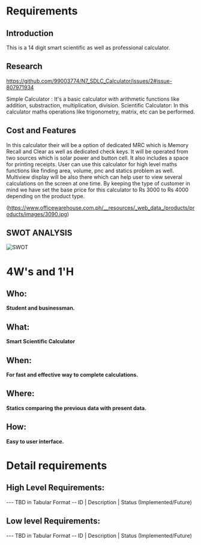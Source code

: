 # Requirements
## Introduction
This is a 14 digit smart scientific as well as professional calculator. 
 
## Research
https://github.com/99003774/N7_SDLC_Calculator/issues/2#issue-807971934

Simple Calculator : It's a basic calculator with arithmetic functions like addition, substraction, multiplication, division.
Scientific Calculator: In this calculator maths operations like trigonometry, matrix, etc can be performed.


## Cost and Features

In this calculator their will be a option of dedicated MRC which is Memory Recall and Clear as well as dedicated check keys. It will be operated from two sources which is solar power and button cell. It also includes a space for printing receipts. User can use this calculator for high level maths functions like finding area, volume, pnc and statics problem as well. Multiview display will be also there which can help user to view several calculations on the screen at one time.
By keeping the type of customer in mind we have set the base price for this calculator to Rs 3000 to Rs 4000 depending on the product type.

(https://www.officewarehouse.com.ph/__resources/_web_data_/products/products/images/3090.jpg)

## SWOT ANALYSIS
![SWOT](https://user-images.githubusercontent.com/78853952/107879173-45194f80-6efd-11eb-9be0-072ef642b74a.jpg)

# 4W&#39;s and 1&#39;H

## Who:

**Student and businessman.**

## What:

**Smart Scientific Calculator**

## When:

**For fast and effective way to complete calculations.**

## Where:

**Statics comparing the previous data with present data.**

## How:

**Easy to user interface.**

# Detail requirements
## High Level Requirements:
--- TBD in Tabular Format 
-- ID | Description | Status (Implemented/Future)


##  Low level Requirements:
--- TBD in Tabular Format 
-- ID | Description | Status (Implemented/Future)
